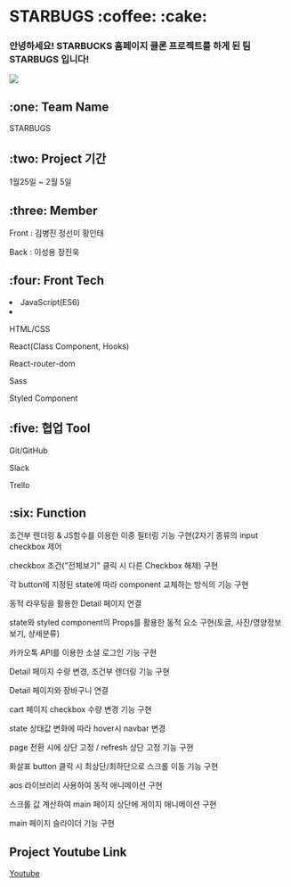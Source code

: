
<h1>STARBUGS :coffee: :cake:</h1>

<h3>안녕하세요! STARBUCKS 홈페이지 클론 프로젝트를 하게 된 팀 STARBUGS 입니다! </h3>
<img src="https://user-images.githubusercontent.com/65752350/107324232-11988880-6aeb-11eb-923d-581e96f988c0.png"></img>

<h2>:one: Team Name</h2>
<p>STARBUGS</p>

<h2>:two: Project 기간</h2>
<P>1월25일 ~ 2월 5일</p>

<h2>:three: Member</h2>
<p>Front : 김병진 정선미 황인태</p>
<p>Back : 이성용 장진욱</p>

<h2>:four: Front Tech</h2>
<li>JavaScript(ES6)<li>
<p>HTML/CSS</p>
<p>React(Class Component, Hooks)</p>
<p>React-router-dom</p>
<p>Sass</p>
<p>Styled Component</p>

  
<h2>:five: 협업 Tool</h2>
<p>Git/GitHub</p>
<p>Slack</p>
<p>Trello<p>
  

<h2>:six: Function</h2>
<p>조건부 렌더링 & JS함수를 이용한 이중 필터링 기능 구현(2자기 종류의 input checkbox 제어</p>
<p>checkbox 조건("전체보기" 클릭 시 다른 Checkbox 해제) 구현</p>
<p>각 button에 지정된 state에 따라 component 교체하는 방식의 기능 구현</p>
<p>동적 라우팅을 활용한 Detail 페이지 연결</p>
<p>state와 styled component의 Props를 활용한 동적 요소 구현(토글, 사진/영양정보 보기, 상세분류)</p>
<p>카카오톡 API를 이용한 소셜 로그인 기능 구현</p>
<p>Detail 페이지 수량 변경, 조건부 렌더링 기능 구현</p>
<p>Detail 페이지와 장바구니 연결</p>
<p>cart 페이지 checkbox 수량 변경 기능 구현</p>
<p>state 상태값 변화에 따라 hover시 navbar 변경 </p>
<p>page 전환 시에 상단 고정 / refresh 상단 고정 기능 구현</p>
<p>화살표 button 클릭 시 최상단/최하단으로 스크롤 이동 기능 구현</p>
<p>aos 라이브러리 사용하여 동적 애니메이션 구현</p>
<p>스크롤 값 계산하여 main 페이지 상단에 게이지 애니메이션 구현</p>
<p>main 페이지 슬라이더 기능 구현</p>

<h2>Project Youtube Link </h2>

[Youtube](https://www.youtube.com/watch?v=LNovijmpFKU "Starbugs")
